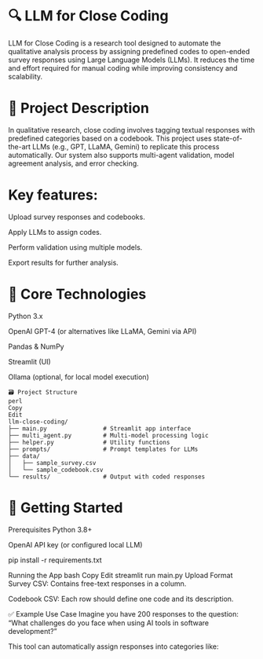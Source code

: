 # 🔍 LLM for Close Coding
LLM for Close Coding is a research tool designed to automate the qualitative analysis process by assigning predefined codes to open-ended survey responses using Large Language Models (LLMs). It reduces the time and effort required for manual coding while improving consistency and scalability.

# 📌 Project Description
In qualitative research, close coding involves tagging textual responses with predefined categories based on a codebook. This project uses state-of-the-art LLMs (e.g., GPT, LLaMA, Gemini) to replicate this process automatically. Our system also supports multi-agent validation, model agreement analysis, and error checking.

# Key features:

Upload survey responses and codebooks.

Apply LLMs to assign codes.

Perform validation using multiple models.

Export results for further analysis.

# 🧠 Core Technologies
Python 3.x

OpenAI GPT-4 (or alternatives like LLaMA, Gemini via API)

Pandas & NumPy

Streamlit (UI)

Ollama (optional, for local model execution)
```
🗃️ Project Structure
perl
Copy
Edit
llm-close-coding/
├── main.py                # Streamlit app interface
├── multi_agent.py         # Multi-model processing logic
├── helper.py              # Utility functions
├── prompts/               # Prompt templates for LLMs
├── data/
│   ├── sample_survey.csv
│   └── sample_codebook.csv
└── results/               # Output with coded responses
```
# 🚀 Getting Started
Prerequisites
Python 3.8+

OpenAI API key (or configured local LLM)

pip install -r requirements.txt

Running the App
bash
Copy
Edit
streamlit run main.py
Upload Format
Survey CSV: Contains free-text responses in a column.

Codebook CSV: Each row should define one code and its description.

✅ Example Use Case
Imagine you have 200 responses to the question:
“What challenges do you face when using AI tools in software development?”

This tool can automatically assign responses into categories like:

